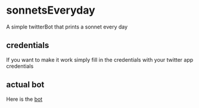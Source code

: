 # sonnetsEveryday
A simple twitterBot that prints a sonnet every day

## credentials
If you want to make it work simply fill in the credentials with your twitter app credentials

## actual bot
Here is the [bot](https://twitter.com/sonnetsEveryday)
